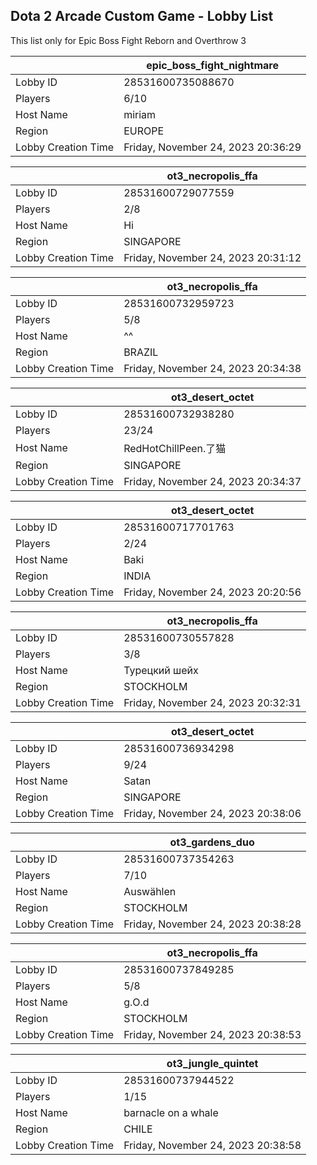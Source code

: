 ## Dota 2 Arcade Custom Game - Lobby List

This list only for Epic Boss Fight Reborn and Overthrow 3

|  | epic_boss_fight_nightmare |
| ------ | ------ |
| Lobby ID | 28531600735088670 |
| Players | 6/10 |
| Host Name | miriam |
| Region | EUROPE |
| Lobby Creation Time | Friday, November 24, 2023 20:36:29 |


|  | ot3_necropolis_ffa |
| ------ | ------ |
| Lobby ID | 28531600729077559 |
| Players | 2/8 |
| Host Name | Hi |
| Region | SINGAPORE |
| Lobby Creation Time | Friday, November 24, 2023 20:31:12 |


|  | ot3_necropolis_ffa |
| ------ | ------ |
| Lobby ID | 28531600732959723 |
| Players | 5/8 |
| Host Name | ^^ |
| Region | BRAZIL |
| Lobby Creation Time | Friday, November 24, 2023 20:34:38 |


|  | ot3_desert_octet |
| ------ | ------ |
| Lobby ID | 28531600732938280 |
| Players | 23/24 |
| Host Name | RedHotChillPeen.了猫 |
| Region | SINGAPORE |
| Lobby Creation Time | Friday, November 24, 2023 20:34:37 |


|  | ot3_desert_octet |
| ------ | ------ |
| Lobby ID | 28531600717701763 |
| Players | 2/24 |
| Host Name | Baki |
| Region | INDIA |
| Lobby Creation Time | Friday, November 24, 2023 20:20:56 |


|  | ot3_necropolis_ffa |
| ------ | ------ |
| Lobby ID | 28531600730557828 |
| Players | 3/8 |
| Host Name | Турецкий шейх |
| Region | STOCKHOLM |
| Lobby Creation Time | Friday, November 24, 2023 20:32:31 |


|  | ot3_desert_octet |
| ------ | ------ |
| Lobby ID | 28531600736934298 |
| Players | 9/24 |
| Host Name | Satan |
| Region | SINGAPORE |
| Lobby Creation Time | Friday, November 24, 2023 20:38:06 |


|  | ot3_gardens_duo |
| ------ | ------ |
| Lobby ID | 28531600737354263 |
| Players | 7/10 |
| Host Name | Auswählen |
| Region | STOCKHOLM |
| Lobby Creation Time | Friday, November 24, 2023 20:38:28 |


|  | ot3_necropolis_ffa |
| ------ | ------ |
| Lobby ID | 28531600737849285 |
| Players | 5/8 |
| Host Name | g.O.d |
| Region | STOCKHOLM |
| Lobby Creation Time | Friday, November 24, 2023 20:38:53 |


|  | ot3_jungle_quintet |
| ------ | ------ |
| Lobby ID | 28531600737944522 |
| Players | 1/15 |
| Host Name | barnacle on a whale |
| Region | CHILE |
| Lobby Creation Time | Friday, November 24, 2023 20:38:58 |


